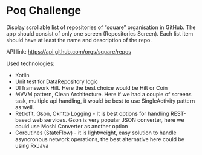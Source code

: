 # Poq Challenge
Display scrollable list of repositories of “square” organisation in GitHub. The app should consist of only one screen (Repositories Screen).
Each list item should have at least the name and description of the repo.

API link: https://api.github.com/orgs/square/repos

Used technologies:
- Kotlin
- Unit test for DataRepository logic
- DI framework Hilt. Here the best choice would be Hilt or Coin
- MVVM pattern, Clean Architecture. Here if we had a couple of screens task, multiple api handling, it would be best to use SingleActivity pattern as well. 
- Retrofit, Gson, Okhttp Logging - It is best options for handling REST-based web services. Gson is very popular JSON converter, here we could use Moshi Converter as another option 
- Coroutines (StateFlow) - it is lightweight, easy solution to handle asyncronous network operations, the best alternative here could be using RxJava
